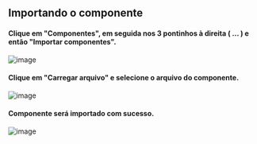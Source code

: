 ## Importando o componente

#### Clique em "Componentes", em seguida nos 3 pontinhos à direita ( ... ) e então "Importar componentes".

![image](https://user-images.githubusercontent.com/47257185/182978197-18b6eb03-312b-46d3-a2ba-0c979ca64320.png)


#### Clique em "Carregar arquivo" e selecione o arquivo do componente.

![image](https://user-images.githubusercontent.com/47257185/182978432-6fa9817b-ab94-4774-92c3-9d3dd6674eb1.png)

#### Componente será importado com sucesso.

![image](https://user-images.githubusercontent.com/47257185/230209397-e93fbd5b-8ad8-4aec-b457-3c7e31903179.png)


